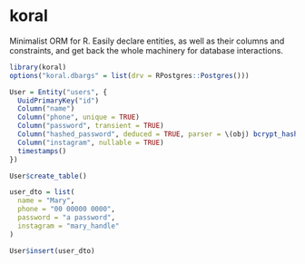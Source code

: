 # koral

Minimalist ORM for R. Easily declare
entities, as well as their columns and constraints,
and get back the whole machinery for database interactions.

```R
library(koral)
options("koral.dbargs" = list(drv = RPostgres::Postgres()))

User = Entity("users", {
  UuidPrimaryKey("id")
  Column("name")
  Column("phone", unique = TRUE)
  Column("password", transient = TRUE)
  Column("hashed_password", deduced = TRUE, parser = \(obj) bcrypt_hash(obj$password))
  Column("instagram", nullable = TRUE)
  timestamps()
})

User$create_table()

user_dto = list(
  name = "Mary",
  phone = "00 00000 0000",
  password = "a password",
  instagram = "mary_handle"
)

User$insert(user_dto)
```
